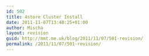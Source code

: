 ```yaml
---
id: 502
title: 4store Cluster Install
date: 2011-11-07T13:48:25+01:00
author: Mischa
layout: revision
guid: http://mmt.me.uk/blog/2011/11/07/501-revision/
permalink: /2011/11/07/501-revision/
---
```

